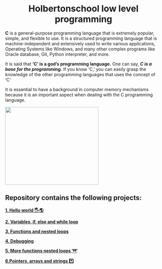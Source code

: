 <h1 align="center"><b>Holbertonschool low level programming</b></h1>

**C** is a general-purpose programming language that is extremely popular, simple, and flexible to use. It is a structured programming language that is machine-independent and extensively used to write various applications, Operating Systems like Windows, and many other complex programs like Oracle database, Git, Python interpreter, and more.

It is said that **‘C’ is a god’s programming language.** One can say, ***C is a base for the programming.*** If you know ‘C,’ you can easily grasp the knowledge of the other programming languages that uses the concept of ‘C’

It is essential to have a background in computer memory mechanisms because it is an important aspect when dealing with the C programming language.

<img align="down right" width="300" height="250" src="https://thumbs.dreamstime.com/b/c-text-written-programming-code-abstract-technology-background-software-developer-computer-script-concept-monitor-coding-153538086.jpg">

## Repository contains the following projects:

**[1. Hello world :raised_hand_with_fingers_splayed::earth_americas:	](https://github.com/tizihoxha/holbertonschool-low_level_programming/blob/main/hello_world/README.md)**
 
**[2. Variables, **if**, **else** and **while** loop](https://github.com/tizihoxha/holbertonschool-low_level_programming/blob/main/variables_if_else_while/README.md)**

**[3. Functions and nested loops](https://github.com/tizihoxha/holbertonschool-low_level_programming/blob/main/functions_nested_loops/README.md)**

**[4. Debugging](https://github.com/tizihoxha/holbertonschool-low_level_programming/blob/main/debugging/README.md)**

**[5. More functions nested loops 	:loop:](https://github.com/tizihoxha/holbertonschool-low_level_programming/tree/main/more_functions_nested_loops#readme)**

**[6.Pointers, arrays and strings :asterisk:](https://github.com/tizihoxha/holbertonschool-low_level_programming/blob/main/pointers_arrays_strings/README.md#pointers-arrays-and-strings)**

